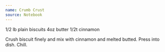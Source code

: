 ```yaml
---
name: Crumb Crust
source: Notebook
---
```


1/2 lb plain biscuits
4oz butter
1/2t cinnamon

Crush biscuit finely and mix with cinnamon and melted butted.  Press into dish.  Chill.

